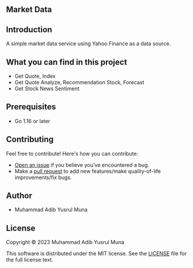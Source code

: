 ## Market Data

## Introduction

A simple market data service using Yahoo Finance as a data source.

## What you can find in this project

- Get Quote, Index
- Get Quote Analyze, Recommendation Stock, Forecast
- Get Stock News Sentiment

## Prerequisites

- Go 1.16 or later

## Contributing

Feel free to contribute! Here's how you can contribute:

- [Open an issue](https://github.com/adibmuhamad/market-data/issues) if you believe you've encountered a bug.
- Make a [pull request](https://github.com/adibmuhamad/market-data/pull) to add new features/make quality-of-life improvements/fix bugs.

## Author

- Muhammad Adib Yusrul Muna

## License
Copyright © 2023 Muhammad Adib Yusrul Muna

This software is distributed under the MIT license. See the [LICENSE](https://github.com/adibmuhamad/market-data/blob/main/LICENSE) file for the full license text.

